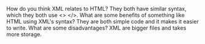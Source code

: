 How do you think XML relates to HTML?
They both have similar syntax, which they both use <> </>.
What are some benefits of something like HTML using XML's syntax?
They are both simple code and it makes it easier to write.
What are some disadvantages?
XML are bigger files and takes more storage.
